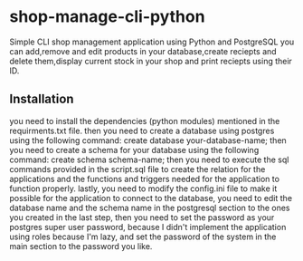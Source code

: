 # shop-manage-cli-python
Simple CLI shop management application using Python and PostgreSQL
you can add,remove and edit products in your database,create reciepts and delete them,display current stock in your shop and print reciepts using their ID.
## Installation
you need to install the dependencies (python modules) mentioned in the requirments.txt file.
then you need to create a database using postgres using the following command:
create database your-database-name;
then you need to create a schema for your database using the following command:
create schema schema-name;
then you need to execute the sql commands provided in the script.sql file to create the relation for the applications and the functions and triggers needed for the application to function properly.
lastly, you need to modify the config.ini file to make it possible for the application to connect to the database, you need to edit the database name and the schema name  in the postgresql section to the ones you created in the last step, then you need to set the password as your postgres super user password, because I didn't implement the application using roles because I'm lazy, and set the password of the system in the main section to the password you like.
